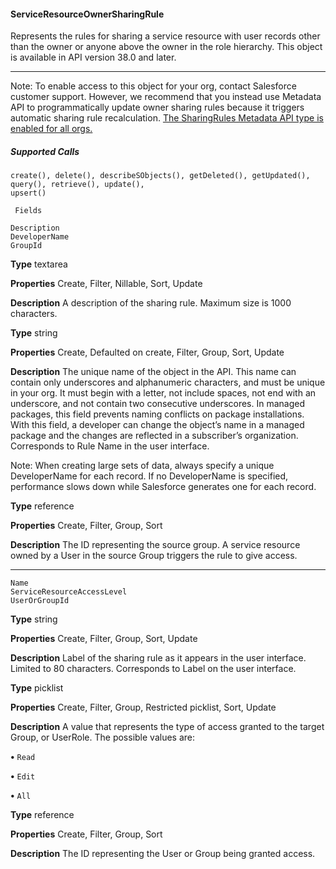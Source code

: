 #### ServiceResourceOwnerSharingRule

Represents the rules for sharing a service resource with user records other than the owner or anyone above the owner in the role hierarchy.
This object is available in API version 38.0 and later.


-----

Note: To enable access to this object for your org, contact Salesforce customer support. However, we recommend that you
instead use Metadata API to programmatically update owner sharing rules because it triggers automatic sharing rule recalculation.
[The SharingRules Metadata API type is enabled for all orgs.](https://developer.salesforce.com/docs/atlas.en-us.254.0.api_meta.meta/api_meta/meta_sharingrules.htm)

##### Supported Calls
```
create(), delete(), describeSObjects(), getDeleted(), getUpdated(), query(), retrieve(), update(),
upsert()

 Fields

```
```
Description
DeveloperName
GroupId

```

**Type**
textarea

**Properties**
Create, Filter, Nillable, Sort, Update

**Description**
A description of the sharing rule. Maximum size is 1000 characters.

**Type**
string

**Properties**
Create, Defaulted on create, Filter, Group, Sort, Update

**Description**
The unique name of the object in the API. This name can contain only underscores and
alphanumeric characters, and must be unique in your org. It must begin with a letter, not
include spaces, not end with an underscore, and not contain two consecutive underscores.
In managed packages, this field prevents naming conflicts on package installations. With
this field, a developer can change the object’s name in a managed package and the changes
are reflected in a subscriber’s organization. Corresponds to Rule Name in the user interface.

Note: When creating large sets of data, always specify a unique DeveloperName
for each record. If no DeveloperName is specified, performance slows down while
Salesforce generates one for each record.

**Type**
reference

**Properties**
Create, Filter, Group, Sort

**Description**
The ID representing the source group. A service resource owned by a User in the source
Group triggers the rule to give access.


-----

```
Name
ServiceResourceAccessLevel
UserOrGroupId

```

**Type**
string

**Properties**
Create, Filter, Group, Sort, Update

**Description**
Label of the sharing rule as it appears in the user interface. Limited to 80 characters.
Corresponds to Label on the user interface.

**Type**
picklist

**Properties**
Create, Filter, Group, Restricted picklist, Sort, Update

**Description**
A value that represents the type of access granted to the target Group, or UserRole. The
possible values are:

**•** `Read`

**•** `Edit`

**•** `All`

**Type**
reference

**Properties**
Create, Filter, Group, Sort

**Description**
The ID representing the User or Group being granted access.

